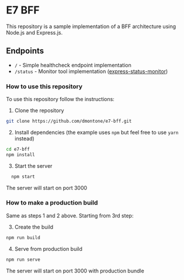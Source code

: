 # E7 BFF

This repository is a sample implementation of a BFF architecture using Node.js and Express.js.

## Endpoints

- `/` - Simple healthcheck endpoint implementation
- `/status` - Monitor tool implementation ([express-status-monitor](https://github.com/RafalWilinski/express-status-monitor))

### How to use this repository

To use this repository follow the instructions:

1. Clone the repository
```bash
git clone https://github.com/dmontone/e7-bff.git
```

2. Install dependencies (the example uses `npm` but feel free to use `yarn` instead)
```bash
cd e7-bff
npm install
```

3. Start the server
```bash
  npm start
```
The server will start on port 3000

### How to make a production build

Same as steps 1 and 2 above. Starting from 3rd step:

3. Create the build
```bash
npm run build
```

4. Serve from production build
```bash
npm run serve
```
The server will start on port 3000 with production bundle